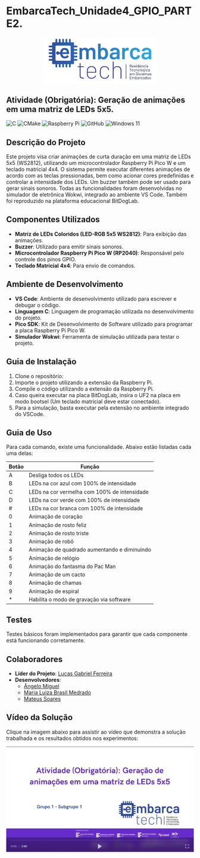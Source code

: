 # EmbarcaTech_Unidade4_GPIO_PARTE2.
<p align="center">
  <img src="Group 658.png" alt="EmbarcaTech" width="300">
</p>

## Atividade (Obrigatória): Geração de animações em uma matriz de LEDs 5x5.

![C](https://img.shields.io/badge/c-%2300599C.svg?style=for-the-badge&logo=c&logoColor=white)
![CMake](https://img.shields.io/badge/CMake-%23008FBA.svg?style=for-the-badge&logo=cmake&logoColor=white)
![Raspberry Pi](https://img.shields.io/badge/-Raspberry_Pi-C51A4A?style=for-the-badge&logo=Raspberry-Pi)
![GitHub](https://img.shields.io/badge/github-%23121011.svg?style=for-the-badge&logo=github&logoColor=white)
![Windows 11](https://img.shields.io/badge/Windows%2011-%230079d5.svg?style=for-the-badge&logo=Windows%2011&logoColor=white)

## Descrição do Projeto

Este projeto visa criar animações de curta duração em uma matriz de LEDs 5x5 (WS2812), utilizando um microcontrolador Raspberry Pi Pico W e um teclado matricial 4x4. O sistema permite executar diferentes animações de acordo com as teclas pressionadas, bem como acionar cores predefinidas e controlar a intensidade dos LEDs. Um buzzer também pode ser usado para gerar sinais sonoros. Todas as funcionalidades foram desenvolvidas no simulador de eletrônica Wokwi, integrado ao ambiente VS Code. Também foi reproduzido na plataforma educacional BitDogLab.

## Componentes Utilizados

- **Matriz de LEDs Coloridos (LED-RGB 5x5 WS2812)**: Para exibição das animações.
- **Buzzer**: Utilizado para emitir sinais sonoros.
- **Microcontrolador Raspberry Pi Pico W (RP2040)**: Responsável pelo controle dos pinos GPIO.
- **Teclado Matricial 4x4**: Para envio de comandos.

## Ambiente de Desenvolvimento

- **VS Code**: Ambiente de desenvolvimento utilizado para escrever e debugar o código.
- **Linguagem C**: Linguagem de programação utilizada no desenvolvimento do projeto.
- **Pico SDK**: Kit de Desenvolvimento de Software utilizado para programar a placa Raspberry Pi Pico W.
- **Simulador Wokwi**: Ferramenta de simulação utilizada para testar o projeto.

## Guia de Instalação

1. Clone o repositório:
2. Importe o projeto utilizando a extensão da Raspberry Pi.
3. Compile o código utilizando a extensão da Raspberry Pi.
4. Caso queira executar na placa BitDogLab, insira o UF2 na placa em modo bootsel (Um teclado matricial deve estar conectado).
5. Para a simulação, basta executar pela extensão no ambiente integrado do VSCode.

## Guia de Uso

Para cada comando, existe uma funcionalidade. Abaixo estão listadas cada uma delas:

| Botão   | Função                                       |
|---------|----------------------------------------------|
|    A    | Desliga todos os LEDs                        |
|    B    | LEDs na cor azul com 100% de intensidade     |
|    C    | LEDs na cor vermelha com 100% de intensidade |
|    D    | LEDs na cor verde com 100% de intensidade    |
|    #    | LEDs na cor branca com 100% de intensidade   |
|    0    | Animação de coração                          |
|    1    | Animação de rosto feliz                      |
|    2    | Animação de rosto triste                     |
|    3    | Animação de robô                             |
|    4    | Animação de quadrado aumentando e diminuindo |
|    5    | Animação de relógio                          |
|    6    | Animação do fantasma do Pac Man              |
|    7    | Animação de um cacto                         |
|    8    | Animação de chamas                           |
|    9    | Animação de espiral                          |
|    *    | Habilita o modo de gravação via software     |

## Testes

Testes básicos foram implementados para garantir que cada componente está funcionando corretamente. 

## Colaboradores

- **Líder do Projeto**: [Lucas Gabriel Ferreira](https://github.com/usuario-lider)
- **Desenvolvedores**:
    - [Ângelo Miguel](https://github.com/micheltechEr)
    - [Maria Luiza Brasil Medrado](https://github.com/MariaLuizaBM)
    - [Mateus Soares](https://github.com/mateussoaress)

## Vídeo da Solução

Clique na imagem abaixo para assistir ao vídeo que demonstra a solução trabalhada e os resultados obtidos nos experimentos:

<p align="center">
  <a href="https://www.dropbox.com/scl/fi/1c7e3040w6ro72k9ressg/Tarefa-GPIO-Parte-2.mp4?rlkey=7pkctacs1erd9zob246ukbdt0&st=qgc76v2q&dl=0">
    <img src="Video.png" alt="Vídeo demonstrativo" width="900">
  </a>
</p>


